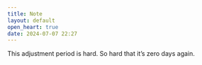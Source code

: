 ```yaml
---
title: Note
layout: default
open_heart: true
date: 2024-07-07 22:27
---
```


This adjustment period is hard. So hard that it’s zero days again.
